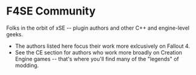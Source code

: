 # F4SE Community

Folks in the orbit of xSE -- plugin authors and other C++ and engine-level geeks.

- The authors listed here focus their work more exlcusively on Fallout 4.
- See the CE section for authors who work more broadly on Creation Engine games -- that's where you'll find many of the "legends" of modding.